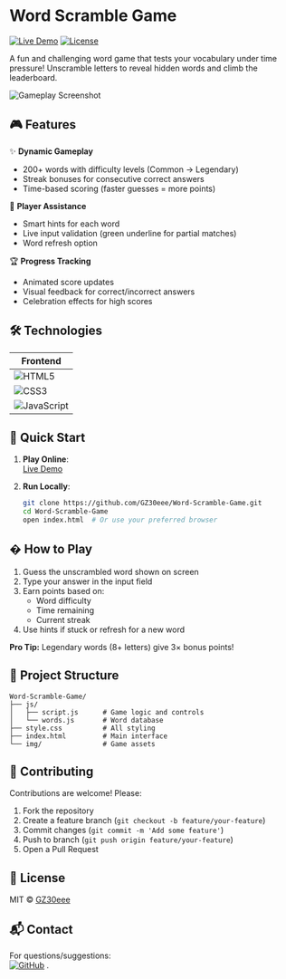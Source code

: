 # Word Scramble Game

[![Live Demo](https://img.shields.io/badge/Play%20Now-Live%20Demo-39A7FF?style=for-the-badge&logo=github)](https://gz30eee.github.io/Word-Scramble-Game/)
[![License](https://img.shields.io/badge/License-MIT-blue.svg?style=for-the-badge)](https://www.mit.edu/~amini/LICENSE.md)

A fun and challenging word game that tests your vocabulary under time pressure! Unscramble letters to reveal hidden words and climb the leaderboard.

![Gameplay Screenshot](https://github.com/GZ30eee/Word-Scramble-Game/assets/130747789/33f4db83-9792-496f-a089-5b6c228a7366)

## 🎮 Features

✨ **Dynamic Gameplay**
- 200+ words with difficulty levels (Common → Legendary)
- Streak bonuses for consecutive correct answers
- Time-based scoring (faster guesses = more points)

🎯 **Player Assistance**
- Smart hints for each word
- Live input validation (green underline for partial matches)
- Word refresh option

🏆 **Progress Tracking**
- Animated score updates
- Visual feedback for correct/incorrect answers
- Celebration effects for high scores

## 🛠 Technologies

| Frontend  |
|-----------|
| ![HTML5](https://img.shields.io/badge/HTML5-E34F26?style=for-the-badge&logo=html5&logoColor=white) |
| ![CSS3](https://img.shields.io/badge/CSS3-1572B6?style=for-the-badge&logo=css3&logoColor=white) |
| ![JavaScript](https://img.shields.io/badge/JavaScript-F7DF1E?style=for-the-badge&logo=javascript&logoColor=black) |

## 🚀 Quick Start

1. **Play Online**:  
   [Live Demo](https://gz30eee.github.io/Word-Scramble-Game/)

2. **Run Locally**:
   ```bash
   git clone https://github.com/GZ30eee/Word-Scramble-Game.git
   cd Word-Scramble-Game
   open index.html  # Or use your preferred browser
   ```

## � How to Play

1. Guess the unscrambled word shown on screen
2. Type your answer in the input field
3. Earn points based on:
   - Word difficulty
   - Time remaining
   - Current streak
4. Use hints if stuck or refresh for a new word

**Pro Tip:** Legendary words (8+ letters) give 3× bonus points!

## 📂 Project Structure

```
Word-Scramble-Game/
├── js/
│   ├── script.js      # Game logic and controls
│   └── words.js       # Word database
├── style.css          # All styling
├── index.html         # Main interface
└── img/               # Game assets
```

## 🤝 Contributing

Contributions are welcome! Please:
1. Fork the repository
2. Create a feature branch (`git checkout -b feature/your-feature`)
3. Commit changes (`git commit -m 'Add some feature'`)
4. Push to branch (`git push origin feature/your-feature`)
5. Open a Pull Request

## 📜 License

MIT © [GZ30eee](https://github.com/GZ30eee)

## 📬 Contact

For questions/suggestions:  
[![GitHub](https://img.shields.io/badge/GitHub-100000?style=for-the-badge&logo=github&logoColor=white)](https://github.com/GZ30eee) .
